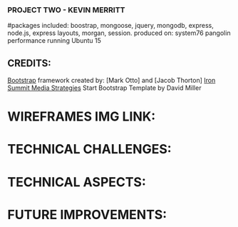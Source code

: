 ### PROJECT TWO - KEVIN MERRITT
#packages included:
boostrap, mongoose, jquery, mongodb, express, node.js, express layouts, morgan, session.
produced on: system76 pangolin performance running Ubuntu 15

## CREDITS:
[Bootstrap](http://getbootstrap.com/) framework created by: [Mark Otto] and [Jacob Thorton]
[Iron Summit Media Strategies](http://www.ironsummitmedia.com/) Start Bootstrap Template by David Miller




# WIREFRAMES IMG LINK:

# TECHNICAL CHALLENGES:

# TECHNICAL ASPECTS:

# FUTURE IMPROVEMENTS:
